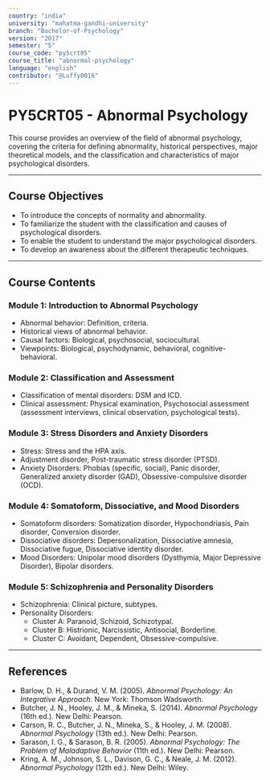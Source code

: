 ```yaml
---
country: "india"
university: "mahatma-gandhi-university"
branch: "Bachelor-of-Psychology"
version: "2017"
semester: "5"
course_code: "py5crt05"
course_title: "abnormal-psychology"
language: "english"
contributor: "@Luffy0016"
---
```

# PY5CRT05 - Abnormal Psychology

This course provides an overview of the field of abnormal psychology, covering the criteria for defining abnormality, historical perspectives, major theoretical models, and the classification and characteristics of major psychological disorders.

---
## Course Objectives

* To introduce the concepts of normality and abnormality.
* To familiarize the student with the classification and causes of psychological disorders.
* To enable the student to understand the major psychological disorders.
* To develop an awareness about the different therapeutic techniques.

---
## Course Contents

### Module 1: Introduction to Abnormal Psychology  
* Abnormal behavior: Definition, criteria.
* Historical views of abnormal behavior.
* Causal factors: Biological, psychosocial, sociocultural.
* Viewpoints: Biological, psychodynamic, behavioral, cognitive-behavioral.

### Module 2: Classification and Assessment  
* Classification of mental disorders: DSM and ICD.
* Clinical assessment: Physical examination, Psychosocial assessment (assessment interviews, clinical observation, psychological tests).

### Module 3: Stress Disorders and Anxiety Disorders  
* Stress: Stress and the HPA axis.
* Adjustment disorder, Post-traumatic stress disorder (PTSD).
* Anxiety Disorders: Phobias (specific, social), Panic disorder, Generalized anxiety disorder (GAD), Obsessive-compulsive disorder (OCD).

### Module 4: Somatoform, Dissociative, and Mood Disorders  
* Somatoform disorders: Somatization disorder, Hypochondriasis, Pain disorder, Conversion disorder.
* Dissociative disorders: Depersonalization, Dissociative amnesia, Dissociative fugue, Dissociative identity disorder.
* Mood Disorders: Unipolar mood disorders (Dysthymia, Major Depressive Disorder), Bipolar disorders.

### Module 5: Schizophrenia and Personality Disorders  
* Schizophrenia: Clinical picture, subtypes.
* Personality Disorders:
    * Cluster A: Paranoid, Schizoid, Schizotypal.
    * Cluster B: Histrionic, Narcissistic, Antisocial, Borderline.
    * Cluster C: Avoidant, Dependent, Obsessive-compulsive.

---
## References
* Barlow, D. H., & Durand, V. M. (2005). *Abnormal Psychology: An Integrative Approach*. New York: Thomson Wadsworth.
* Butcher, J. N., Hooley, J. M., & Mineka, S. (2014). *Abnormal Psychology* (16th ed.). New Delhi: Pearson.
* Carson, R. C., Butcher, J. N., Mineka, S., & Hooley, J. M. (2008). *Abnormal Psychology* (13th ed.). New Delhi: Pearson.
* Sarason, I. G., & Sarason, B. R. (2005). *Abnormal Psychology: The Problem of Maladaptive Behavior* (11th ed.). New Delhi: Pearson.
* Kring, A. M., Johnson, S. L., Davison, G. C., & Neale, J. M. (2012). *Abnormal Psychology* (12th ed.). New Delhi: Wiley.